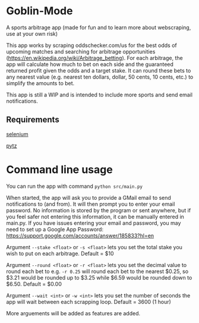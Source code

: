 # Goblin-Mode
A sports arbitrage app (made for fun and to learn more about webscraping, use at your own risk)

This app works by scraping oddschecker.com/us for the best odds of upcoming matches and searching for arbitrage opportunities (https://en.wikipedia.org/wiki/Arbitrage_betting). For each arbitrage, the app will calculate how much to bet on each side and the guaranteed returned profit given the odds and a target stake. It can round these bets to any nearest value (e.g. nearest ten dollars, dollar, 50 cents, 10 cents, etc.) to simplify the amounts to bet. 

This app is still a WIP and is intended to include more sports and send email notifications. 

## Requirements
[selenium](https://pypi.org/project/selenium/)

[pytz](https://pypi.org/project/pytz/)

# Command line usage
You can run the app with command `python src/main.py`

When started, the app will ask you to provide a GMail email to send notifications to (and from). It will then prompt you to enter your email password. No information is stored by the program or sent anywhere, but if you feel safer not entering this information, it can be manually entered in main.py. If you have issues entering your email and password, you may need to set up a Google App Password: https://support.google.com/accounts/answer/185833?hl=en

Argument `--stake <float>` or `-s <float>` lets you set the total stake you wish to put on each arbitrage. Default = $10

Argument `--round <float>` or `-r <float>` lets you set the decimal value to round each bet to e.g. `-r 0.25` will round each bet to the nearest $0.25, so $3.21 would be rounded up to $3.25 while $6.59 would be rounded down to $6.50. Default = $0.00

Argument `--wait <int>` or `-w <int>` lets you set the number of seconds the app will wait between each scrapping loop. Default = 3600 (1 hour)

More arguements will be added as features are added.
